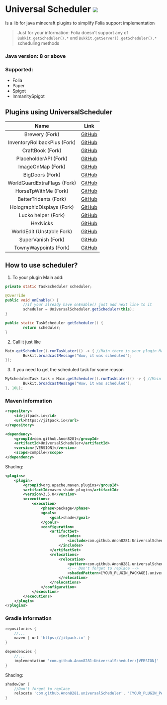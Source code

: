 # Universal Scheduler [![](https://jitpack.io/v/Anon8281/UniversalScheduler.svg)](https://jitpack.io/#Anon8281/UniversalScheduler)

Is a lib for java minecraft plugins to simplify Folia support implementation
> Just for your information: Folia doesn't support any of `Bukkit.getScheduler().*` and `Bukkit.getServer().getScheduler().*`
> scheduling methods

### Java version: 8 or above

### Supported:

- Folia
- Paper
- Spigot
- ImmanitySpigot

## Plugins using UniversalScheduler

|           **Name**           |                           **Link**                            |
|:----------------------------:|:-------------------------------------------------------------:|
|        Brewery (Fork)        |         [GitHub](https://github.com/Anon8281/Brewery)         |
| InventoryRollbackPlus (Fork) | [GitHub](https://github.com/Anon8281/Inventory-Rollback-Plus) |
|       CraftBook (Fork)       |        [GitHub](https://github.com/Anon8281/CraftBook)        |
|    PlaceholderAPI (Fork)     |     [GitHub](https://github.com/Anon8281/PlaceholderAPI)      |
|      ImageOnMap (Fork)       |       [GitHub](https://github.com/Anon8281/ImageOnMap)        |
|       BigDoors (Fork)        |        [GitHub](https://github.com/Anon8281/BigDoors)         |
| WorldGuardExtraFlags (Fork)  |  [GitHub](https://github.com/Anon8281/WorldGuardExtraFlags)   |
|     HorseTpWithMe (Fork)     |      [GitHub](https://github.com/Anon8281/HorseTpWithMe)      |
|    BetterTridents (Fork)     |     [GitHub](https://github.com/Anon8281/BetterTridents)      |
|  HolographicDisplays (Fork)  |   [GitHub](https://github.com/Anon8281/HolographicDisplays)   |
|     Lucko helper (Fork)      |         [GitHub](https://github.com/Anon8281/helper)          |
|           HexNicks           |        [GitHub](https://github.com/MajekDev/HexNicks)         |
|  WorldEdit (Unstable Fork)   |        [GitHub](https://github.com/Anon8281/WorldEdit)        |
|      SuperVanish (Fork)      |   [GitHub](https://github.com/ewof/SuperVanish/tree/folia)    |
|    TownyWaypoints (Fork)     |       [GitHub](https://github.com/ewof/TownyWaypoints)        |

## How to use scheduler?

1. To your plugin Main add:

```java
private static TaskScheduler scheduler;
```

```java 
@Override
public void onEnable() {
        //if your already have onEnable() just add next line to it
        scheduler = UniversalScheduler.getScheduler(this);
}
```

```java
public static TaskScheduler getScheduler() {
        return scheduler;
}
```

2. Call it just like

```java
Main.getScheduler().runTaskLater(() -> { //Main there is your plugin Main
        Bukkit.broadcastMessage("Wow, it was scheduled");
});
```

3. If you need to get the scheduled task for some reason

```java
MyScheduledTask task = Main.getScheduler().runTaskLater(() -> { //Main there is your plugin Main
        Bukkit.broadcastMessage("Wow, it was scheduled");
}, 10L);
```

### Maven information

```xml
<repository>
    <id>jitpack.io</id>
    <url>https://jitpack.io</url>
</repository>
```

```xml
<dependency>
    <groupId>com.github.Anon8281</groupId>
    <artifactId>UniversalScheduler</artifactId>
    <version>[VERSION]</version>
    <scope>compile</scope>
</dependency>
 ```

Shading:

```xml
<plugins>
    <plugin>
        <groupId>org.apache.maven.plugins</groupId>
        <artifactId>maven-shade-plugin</artifactId>
        <version>3.5.0</version>
        <executions>
            <execution>
                <phase>package</phase>
                <goals>
                    <goal>shade</goal>
                </goals>
                <configuration>
                    <artifactSet>
                        <includes>
                            <include>com.github.Anon8281:UniversalScheduler</include>
                        </includes>
                    </artifactSet>
                    <relocations>
                        <relocation>
                            <pattern>com.github.Anon8281.universalScheduler</pattern>
                            <!-- Don't forget to replace -->
                            <shadedPattern>[YOUR_PLUGIN_PACKAGE].universalScheduler</shadedPattern>
                        </relocation>
                    </relocations>
                </configuration>
            </execution>
        </executions>
    </plugin>
</plugins>
```

### Gradle information

```groovy
repositories {
    //...
    maven { url 'https://jitpack.io' }
}
```

```groovy
dependencies {
    //...
    implementation 'com.github.Anon8281:UniversalScheduler:[VERSION]'
}
```

Shading:

```groovy
shadowJar {
    //Don't forget to replace
    relocate 'com.github.Anon8281.universalScheduler', '[YOUR_PLUGIN_PACKAGE].universalScheduler' 
}
```
